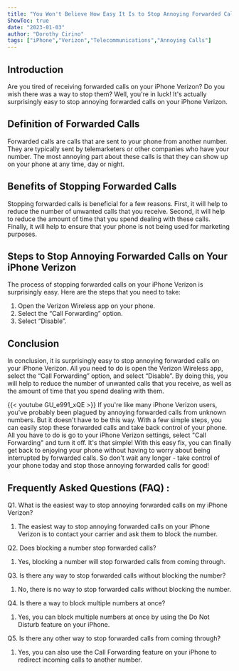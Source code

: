 ```yaml
---
title: "You Won't Believe How Easy It Is to Stop Annoying Forwarded Calls on Your iPhone Verizon!"
ShowToc: true 
date: "2023-01-03"
author: "Dorothy Cirino" 
tags: ["iPhone","Verizon","Telecommunications","Annoying Calls"]
---
```

## Introduction

Are you tired of receiving forwarded calls on your iPhone Verizon? Do you wish there was a way to stop them? Well, you're in luck! It's actually surprisingly easy to stop annoying forwarded calls on your iPhone Verizon.

## Definition of Forwarded Calls

Forwarded calls are calls that are sent to your phone from another number. They are typically sent by telemarketers or other companies who have your number. The most annoying part about these calls is that they can show up on your phone at any time, day or night.

## Benefits of Stopping Forwarded Calls

Stopping forwarded calls is beneficial for a few reasons. First, it will help to reduce the number of unwanted calls that you receive. Second, it will help to reduce the amount of time that you spend dealing with these calls. Finally, it will help to ensure that your phone is not being used for marketing purposes.

## Steps to Stop Annoying Forwarded Calls on Your iPhone Verizon

The process of stopping forwarded calls on your iPhone Verizon is surprisingly easy. Here are the steps that you need to take:

1. Open the Verizon Wireless app on your phone.
2. Select the “Call Forwarding” option.
3. Select “Disable”.

## Conclusion

In conclusion, it is surprisingly easy to stop annoying forwarded calls on your iPhone Verizon. All you need to do is open the Verizon Wireless app, select the “Call Forwarding” option, and select “Disable”. By doing this, you will help to reduce the number of unwanted calls that you receive, as well as the amount of time that you spend dealing with them.

{{< youtube GU_e991_xQE >}} 
If you're like many iPhone Verizon users, you've probably been plagued by annoying forwarded calls from unknown numbers. But it doesn't have to be this way. With a few simple steps, you can easily stop these forwarded calls and take back control of your phone. All you have to do is go to your iPhone Verizon settings, select "Call Forwarding" and turn it off. It's that simple! With this easy fix, you can finally get back to enjoying your phone without having to worry about being interrupted by forwarded calls. So don't wait any longer - take control of your phone today and stop those annoying forwarded calls for good!

## Frequently Asked Questions (FAQ) :
Q1. What is the easiest way to stop annoying forwarded calls on my iPhone Verizon?
1. The easiest way to stop annoying forwarded calls on your iPhone Verizon is to contact your carrier and ask them to block the number.

Q2. Does blocking a number stop forwarded calls?
1. Yes, blocking a number will stop forwarded calls from coming through.

Q3. Is there any way to stop forwarded calls without blocking the number?
1. No, there is no way to stop forwarded calls without blocking the number.

Q4. Is there a way to block multiple numbers at once?
1. Yes, you can block multiple numbers at once by using the Do Not Disturb feature on your iPhone.

Q5. Is there any other way to stop forwarded calls from coming through?
1. Yes, you can also use the Call Forwarding feature on your iPhone to redirect incoming calls to another number.


